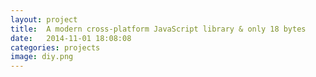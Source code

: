 ```yaml
---
layout: project
title:  A modern cross-platform JavaScript library & only 18 bytes
date:   2014-11-01 18:08:08
categories: projects
image: diy.png
---
```

